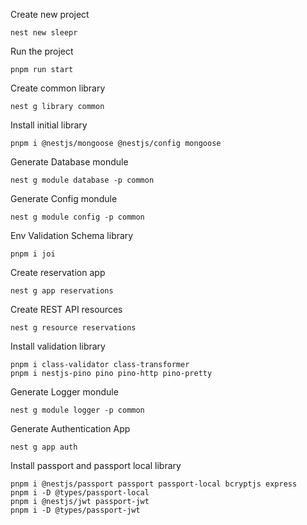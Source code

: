 Create new project

```
nest new sleepr
```

Run the project

```
pnpm run start
```

Create common library
```
nest g library common
```

Install initial library
```
pnpm i @nestjs/mongoose @nestjs/config mongoose 
```

Generate Database mondule
```
nest g module database -p common
```

Generate Config mondule
```
nest g module config -p common
```

Env Validation Schema library

```
pnpm i joi
```

Create reservation app

```
nest g app reservations
```

Create REST API resources

```
nest g resource reservations
```

Install validation library

```
pnpm i class-validator class-transformer
pnpm i nestjs-pino pino pino-http pino-pretty
```

Generate Logger mondule
```
nest g module logger -p common
```

Generate Authentication App
```
nest g app auth
```

Install passport and passport local library
```
pnpm i @nestjs/passport passport passport-local bcryptjs express
pnpm i -D @types/passport-local
pnpm i @nestjs/jwt passport-jwt
pnpm i -D @types/passport-jwt
```